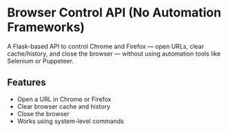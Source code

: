 # Browser Control API (No Automation Frameworks)

A Flask-based API to control Chrome and Firefox — open URLs, clear cache/history, and close the browser — without using automation tools like Selenium or Puppeteer.


## Features

- Open a URL in Chrome or Firefox
- Clear browser cache and history
- Close the browser
- Works using system-level commands
